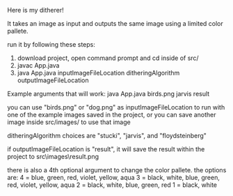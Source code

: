 Here is my ditherer!

It takes an image as input and outputs the same image using a limited color pallete. 

run it by following these steps:

1) download project, open command prompt and cd inside of src/
2) javac App.java
3) java App.java inputImageFileLocation ditheringAlgorithm outputImageFileLocation

Example arguments that will work: java App.java birds.png jarvis result

you can use "birds.png" or "dog.png" as inputImageFileLocation to run with one of the example images saved in the project, or you can save another image inside src/images/ to use that image

ditheringAlgorithm choices are "stucki", "jarvis", and "floydsteinberg"

if outputImageFileLocation is "result", it will save the result within the project to src\images\result.png

there is also a 4th optional argument to change the color pallete. the options are:
4 = blue, green, red, violet, yellow, aqua
3 = black, white,  blue, green, red, violet, yellow, aqua
2 = black, white,  blue, green, red
1 = black, white



